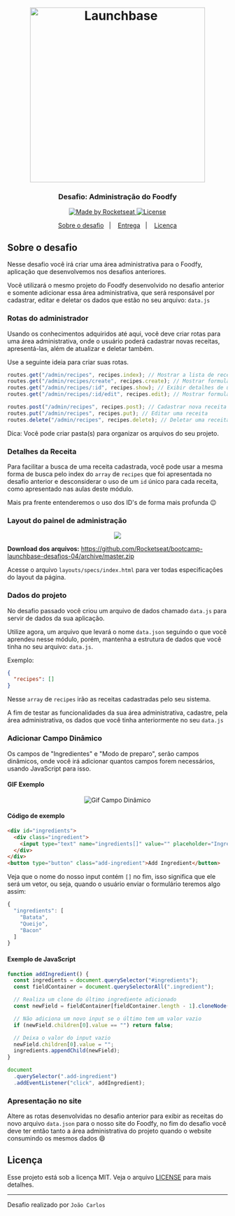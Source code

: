 <h1 align="center">
    <img alt="Launchbase" src="https://storage.googleapis.com/golden-wind/bootcamp-launchbase/logo.png" width="400px" />
</h1>

<h3 align="center">
  Desafio: Administração do Foodfy
</h3>


<p align="center">

  <a href="https://rocketseat.com.br">
    <img alt="Made by Rocketseat" src="https://img.shields.io/badge/made%20by-Rocketseat-%23F8952D">
  </a>

  <a href="LICENSE" >
    <img alt="License" src="https://img.shields.io/badge/license-MIT-%23F8952D">
  </a>

</p>

<p align="center">
  <a href="#rocket-sobre-o-desafio">Sobre o desafio</a>&nbsp;&nbsp;&nbsp;|&nbsp;&nbsp;&nbsp;
  <a href="#calendar-entrega">Entrega</a>&nbsp;&nbsp;&nbsp;|&nbsp;&nbsp;&nbsp;
  <a href="#memo-licença">Licença</a>
</p>

## Sobre o desafio

Nesse desafio você irá criar uma área administrativa para o Foodfy, aplicação que desenvolvemos nos desafios anteriores.

Você utilizará o mesmo projeto do Foodfy desenvolvido no desafio anterior e somente adicionar essa área administrativa, que será responsável por cadastrar, editar e deletar os dados que estão no seu arquivo: `data.js`

### Rotas do administrador

Usando os conhecimentos adquiridos até aqui, você deve criar rotas para uma área administrativa, onde o usuário poderá cadastrar novas receitas, apresentá-las, além de atualizar e deletar também.

Use a seguinte ideia para criar suas rotas.

```js
routes.get("/admin/recipes", recipes.index); // Mostrar a lista de receitas
routes.get("/admin/recipes/create", recipes.create); // Mostrar formulário de nova receita
routes.get("/admin/recipes/:id", recipes.show); // Exibir detalhes de uma receita
routes.get("/admin/recipes/:id/edit", recipes.edit); // Mostrar formulário de edição de receita

routes.post("/admin/recipes", recipes.post); // Cadastrar nova receita
routes.put("/admin/recipes", recipes.put); // Editar uma receita
routes.delete("/admin/recipes", recipes.delete); // Deletar uma receita
```

Dica: Você pode criar pasta(s) para organizar os arquivos do seu projeto.

### Detalhes da Receita

Para facilitar a busca de uma receita cadastrada, você pode usar a mesma forma de busca pelo index do `array` de `recipes` que foi apresentada no desafio anterior e desconsiderar o uso de um `id` único para cada receita, como apresentado nas aulas deste módulo.

Mais pra frente entenderemos o uso dos ID's de forma mais profunda :wink:

### Layout do painel de administração

<div align="center">
   <img src="https://rocketseat-cdn.s3-sa-east-1.amazonaws.com/launchbase/mockup-desafio-04.png" />
</div>

**Download dos arquivos:** https://github.com/Rocketseat/bootcamp-launchbase-desafios-04/archive/master.zip

Acesse o arquivo `layouts/specs/index.html` para ver todas especificações do layout da página.

### Dados do projeto

No desafio passado você criou um arquivo de dados chamado `data.js` para servir de dados da sua aplicação.

Utilize agora, um arquivo que levará o nome `data.json` seguindo o que você aprendeu nesse módulo, porém, mantenha a estrutura de dados que você tinha no seu arquivo: `data.js`.

Exemplo:

```json
{
  "recipes": []
}
```

Nesse `array` de `recipes` irão as receitas cadastradas pelo seu sistema.

A fim de testar as funcionalidades da sua área administrativa, cadastre, pela área administrativa, os dados que você tinha anteriormente no seu `data.js`

### Adicionar Campo Dinâmico

Os campos de "Ingredientes" e "Modo de preparo", serão campos dinâmicos, onde você irá adicionar quantos campos forem necessários, usando JavaScript para isso.

#### GIF Exemplo

<p align="center">
  <img alt="Gif Campo Dinâmico" src="https://i.imgur.com/EOYWaJW.gif"/>
</p>

#### Código de exemplo

```html
<div id="ingredients">
  <div class="ingredient">
    <input type="text" name="ingredients[]" value="" placeholder="Ingredient" />
  </div>
</div>
<button type="button" class="add-ingredient">Add Ingredient</button>
```

Veja que o nome do nosso input contém `[]` no fim, isso significa que ele será um vetor, ou seja, quando o usuário enviar o formulário teremos algo assim:

```js
{
  "ingredients": [
    "Batata",
    "Queijo",
    "Bacon"
  ]
}
```

#### Exemplo de JavaScript

```js
function addIngredient() {
  const ingredients = document.querySelector("#ingredients");
  const fieldContainer = document.querySelectorAll(".ingredient");

  // Realiza um clone do último ingrediente adicionado
  const newField = fieldContainer[fieldContainer.length - 1].cloneNode(true);

  // Não adiciona um novo input se o último tem um valor vazio
  if (newField.children[0].value == "") return false;

  // Deixa o valor do input vazio
  newField.children[0].value = "";
  ingredients.appendChild(newField);
}

document
  .querySelector(".add-ingredient")
  .addEventListener("click", addIngredient);
```

### Apresentação no site

Altere as rotas desenvolvidas no desafio anterior para exibir as receitas do novo arquivo `data.json` para o nosso site do Foodfy, no fim do desafio você deve ter então tanto a área administrativa do projeto quando o website consumindo os mesmos dados :smile:



## Licença

Esse projeto está sob a licença MIT. Veja o arquivo [LICENSE](../LICENSE) para mais detalhes.

---

Desafio realizado por `João Carlos`